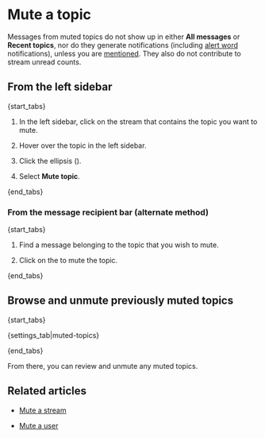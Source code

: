 # Mute a topic

Messages from muted topics do not show up in either **All messages**
or **Recent topics**, nor do they generate notifications (including
[alert word](/help/pm-mention-alert-notifications#alert-words)
notifications), unless you are [mentioned](/help/mention-a-user-or-group).
They also do not contribute to stream unread counts.

## From the left sidebar

{start_tabs}

1. In the left sidebar, click on the stream that
   contains the topic you want to mute.

1. Hover over the topic in the left sidebar.

1. Click the ellipsis (<i class="zulip-icon zulip-icon-ellipsis-v-solid"></i>).

4. Select **Mute topic**.

{end_tabs}

### From the message recipient bar (alternate method)

{start_tabs}

1. Find a message belonging to the topic that you
   wish to mute.

2. Click on the <i class="zulip-icon zulip-icon-mute"></i> to mute the topic.

{end_tabs}

## Browse and unmute previously muted topics

{start_tabs}

{settings_tab|muted-topics}

{end_tabs}

From there, you can review and unmute any muted topics.

## Related articles

* [Mute a stream](/help/mute-a-stream)

* [Mute a user](/help/mute-a-user)

